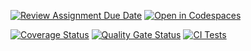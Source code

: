 [![Review Assignment Due Date](https://classroom.github.com/assets/deadline-readme-button-22041afd0340ce965d47ae6ef1cefeee28c7c493a6346c4f15d667ab976d596c.svg)](https://classroom.github.com/a/qsam7Uxz)
[![Open in Codespaces](https://classroom.github.com/assets/launch-codespace-2972f46106e565e64193e422d61a12cf1da4916b45550586e14ef0a7c637dd04.svg)](https://classroom.github.com/open-in-codespaces?assignment_repo_id=18876078)

[![Coverage Status](https://coveralls.io/repos/github/ULL-ESIT-INF-DSI-2425/prct10-express-funko-app-ValBoschP/badge.svg?branch=main)](https://coveralls.io/github/ULL-ESIT-INF-DSI-2425/prct10-express-funko-app-ValBoschP?branch=main)
[![Quality Gate Status](https://sonarcloud.io/api/project_badges/measure?project=ULL-ESIT-INF-DSI-2425_prct10-express-funko-app-ValBoschP&metric=alert_status)](https://sonarcloud.io/summary/new_code?id=ULL-ESIT-INF-DSI-2425_prct10-express-funko-app-ValBoschP)
[![CI Tests](https://github.com/ULL-ESIT-INF-DSI-2425/prct10-express-funko-app-ValBoschP/actions/workflows/ci.yml/badge.svg)](https://github.com/ULL-ESIT-INF-DSI-2425/prct10-express-funko-app-ValBoschP/actions/workflows/ci.yml)
